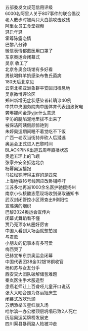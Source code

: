 五部委发文规范信用评级  
6000名阿里人关于807事件的联合倡议  
老人散步时被两只大白鹅攻击致残  
阿里女员工食堂视频  
轻启年轻  
霍尊陈露恋情  
巴黎八分钟  
微信表情都戴医用口罩了  
东京奥运会闭幕式  
吴京 收工了  
北京冬奥会场馆有多好看  
男孩喝鲜羊奶感染布鲁氏菌病  
180天后北京见  
云南北移亚洲象群平安回归栖息地  
吴京微博评论区  
郑州新增无症状感染者转确诊40例  
中共中央国务院向中国体育代表团致贺电  
龚琳娜问金莎yjjc什么意思  
李沁的腿陷泥地里拔不出来了  
被保洁阿姨侧颜惊艳到  
朱婷奥运期间睡不着觉吃不下饭  
广西一老汉当街持斧砍人后潜逃  
奥运会正式进入巴黎时间  
BLACKPINK出道五周年直播状态  
奥运五环上的飞蛾  
张家齐安全抵达北京  
杨幂奥运播报  
马拉松铜牌得主穿的是匹克  
上海地铁16号线回应改卧铺呼吁  
江苏多地再派1000余名医护驰援扬州  
南京小伙核酸志愿现场收到录取通知书  
武汉封闭管控小区筛查出9例阳性  
宣璐演的烟织  
巴黎2024奥运会宣传片  
闭幕式舞蹈看不懂  
贾乃亮顶水转圈好厉害  
中国人看到大场面就想拍照  
与君歌  
小朋友的记事本有多可爱  
梅西哭了  
巴赫宣布东京奥运会闭幕  
中国代表团38金32银18铜收官  
杨和苏与女友分手  
西安交大团队破解储氢难题  
秦岚医生手术服造型  
患癌老师让上百聋哑儿童开口说话  
张大大晒合照为佟丽娅庆生  
闭幕式放欢乐颂  
苏炳添举五星红旗入场  
哈尔滨一办公楼顶层坍塌已致2人死亡  
历届奥运奖牌榜发展史  
四川渠县暴雨路人险被冲走  
